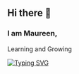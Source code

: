 ## Hi there 👋

### I am Maureen, 

Learning and Growing
<div align="centre">
  
[![Typing SVG](https://readme-typing-svg.herokuapp.com?font=Fira+Code&weight=500&size=30&pause=1000&color=10AAF7&width=435&lines=Crafting+scalable+solutions+as+a+Full+Stack+Dev;Building+the+web%2C+one+stack+at+a+time;From+backend+logic+to+frontend+magic;Sphinx+of+black+quartz%2C+judge+my+vow)](https://git.io/typing-svg)

</div>
